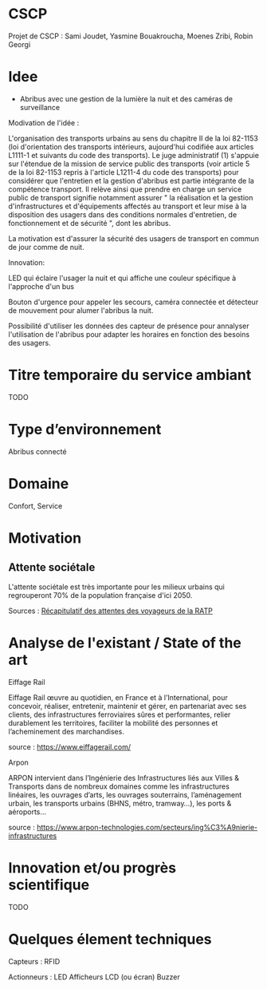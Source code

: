 # CSCP
Projet de CSCP : Sami Joudet, Yasmine Bouakroucha, Moenes Zribi, Robin Georgi

# Idee
- Abribus avec une gestion de la lumière la nuit et des caméras de surveillance

Modivation de l'idée : 

L'organisation des transports urbains au sens du chapitre II de la loi 82-1153 (loi d'orientation des transports intérieurs, aujourd'hui codifiée aux articles L1111-1 et suivants du code des transports).
Le juge administratif (1) s'appuie sur l'étendue de la mission de service public des transports (voir article 5 de la loi 82-1153 repris à l'article L1211-4 du code des transports) pour considérer que l'entretien et la gestion d'abribus est partie intégrante de la compétence transport.
Il relève ainsi que prendre en charge un service public de transport signifie notamment assurer " la réalisation et la gestion d'infrastructures et d'équipements affectés au transport et leur mise à la disposition des usagers dans des conditions normales d'entretien, de fonctionnement et de sécurité ", dont les abribus.

La motivation est d'assurer la sécurité des usagers de transport en commun de jour comme de nuit.

Innovation: 

LED qui éclaire l'usager la nuit et qui affiche une couleur spécifique à l'approche d'un bus

Bouton d'urgence pour appeler les secours, caméra connectée et détecteur de mouvement pour alumer l'abribus la nuit. 

Possibilité d'utiliser les données des capteur de présence pour annalyser l'utilisation de l'abribus pour adapter les horaires en fonction des besoins des usagers.

# Titre temporaire du service ambiant
TODO

# Type d’environnement
Abribus connecté 

# Domaine 
Confort, Service

# Motivation
## Attente sociétale
L'attente sociétale est très importante pour les milieux urbains qui regrouperont 70% de la population française d'ici 2050.

Sources : [Récapitulatif des attentes des voyageurs de la RATP](https://www.ratpdev.com/sites/default/files/annexes/communiques/TRACER%20LA%20VOIE_Nouvelles%20attentes%20voyageurs_web.pdfhttps://www.ratpdev.com/sites/default/files/annexes/communiques/TRACER%20LA%20VOIE_Nouvelles%20attentes%20voyageurs_web.pdf)

# Analyse de l'existant / State of the art
Eiffage Rail

Eiffage Rail œuvre au quotidien, en France et à l’International, pour concevoir, réaliser, entretenir, maintenir et gérer, en partenariat avec ses clients, des infrastructures ferroviaires sûres et performantes, relier durablement les territoires, faciliter la mobilité des personnes et l’acheminement des marchandises.

source : https://www.eiffagerail.com/

Arpon

ARPON intervient dans l’Ingénierie des Infrastructures liés aux Villes & Transports dans de nombreux domaines comme les infrastructures linéaires, les ouvrages d’arts, les ouvrages souterrains, l’aménagement urbain, les transports urbains (BHNS, métro, tramway…), les ports & aéroports…


source : https://www.arpon-technologies.com/secteurs/ing%C3%A9nierie-infrastructures


# Innovation et/ou progrès scientifique
TODO

# Quelques élement techniques
Capteurs :
RFID

Actionneurs :
LED
Afficheurs LCD (ou écran)
Buzzer
